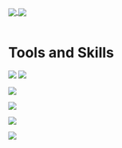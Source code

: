 <!-- #### Hey there, I am Ahmad Raza 👋 -->
<a href="https://github.com/anuraghazra/github-readme-stats">
  <img align="center" src="https://github-readme-stats.vercel.app/api?username=hamzaasif4981-sudo&count_private=true&show_icons=true&include_all_commits=true&hide_border=true&hide_title=true" />
</a>
<a href="https://github.com/anuraghazra/github-readme-stats">
  <img align="center" src="https://github-readme-stats.vercel.app/api/top-langs/?username=hamzaasif4981-sudo&langs_count=3&hide_title=true&hide_border=true" />
</a><br>

<br>


<h1>Tools and Skills </h1>




![](https://img.shields.io/badge/Programming_Languages-Ruby/Python/C/C++-informational?style=flat&logo=appveyor&logoColor=%2303fce3&color=2bbc8a)
![](https://img.shields.io/badge/FrameWork&message=RubyOnRails&color=2bbc8a)
<!-- ![](https://img.shields.io/badge/Framework-informational?style=flat&logo=appveyor&logoColor=%2303fce3&color=FFC133) -->
![](https://img.shields.io/badge/Framework-Rails-informational?style=flat&logo=appveyor&logoColor=%2303fce3&color=FFC133)

![](https://img.shields.io/badge/Front_end-HTML/CSS/Bootstrap/TailwindCSS/JavaSrcript-informational?style=flat&logo=appveyor&logoColor=%2303fce3&color=FFC133)

![](https://img.shields.io/badge/Back_end-Ruby/SQL/Postgres-informational?style=flat&logo=appveyor&logoColor=%2303fce3&color=69ABBD)

![](https://img.shields.io/static/v1?label=Skills&message=ROR_Developer/Software_Development/Web_developer&color=D6640B)




<!-- 
![](https://img.shields.io/badge/Skills-Machine%20Learning-informational)
![](https://img.shields.io/badge/Skills-Deep%20Learning-informational)
![](https://img.shields.io/badge/Skills-Data%20Science-informational)
![](https://img.shields.io/badge/Skills-Web%20Development-informational)
![](https://img.shields.io/badge/Skills-Data%20Science-informational)
![](https://img.shields.io/badge/Skills-Web%20Development-informational)
 -->
  
<!--
**hamzaasif4981-sudo/hamzaasif4981-sudo** is a ✨ _special_ ✨ repository because its `README.md` (this file) appears on your GitHub profile.

Here are some ideas to get you started:
- 🔭 I’m currently working on Ruby on Rail.<br>
- 📫 How to reach me: 
- 🌱 I’m currently learning ...
- 👯 I’m looking to collaborate on ...
- 🤔 I’m looking for help with ...
- 💬 Ask me about ...
- 😄 Pronouns: ...
- ⚡ Fun fact: ...
-->
